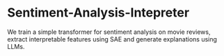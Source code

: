 # Sentiment-Analysis-Intepreter

We train a simple transformer for sentiment analysis on movie reviews, extract interpretable features using SAE and generate explanations using LLMs. 
